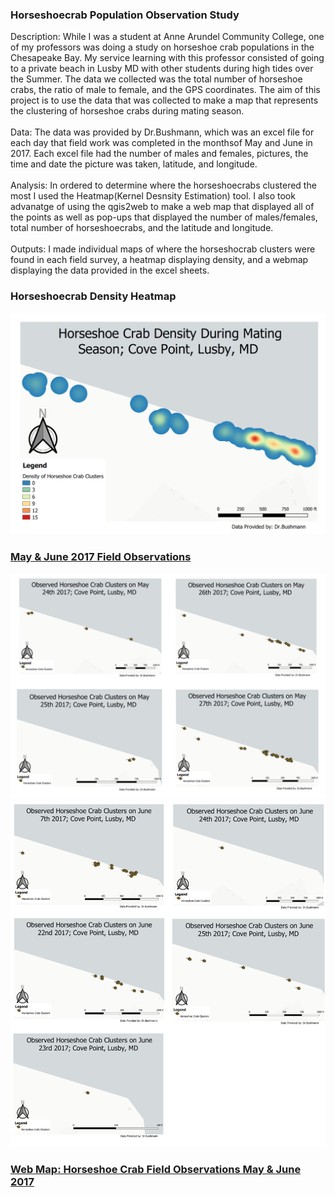 ### Horseshoecrab Population Observation Study
Description: While I was a student at Anne Arundel Community College, one of my professors was doing a study on horseshoe crab populations in the Chesapeake Bay. My service learning with this professor consisted of going to a private beach in Lusby MD with other students during high tides over the Summer. The data we collected was the total number of horseshoe crabs, the ratio of male to female, and the GPS coordinates. The aim of this project is to use the data that was collected to make a map that represents the clustering of horseshoe crabs during mating season. 
<br><br>
Data: The data was provided by Dr.Bushmann, which was an excel file for each day that field work was completed in the monthsof May and June in 2017. Each excel file had the number of males and females, pictures, the time and date the picture was taken, latitude, and longitude. 
<br><br>
Analysis: In ordered to determine where the horseshoecrabs clustered the most I used the Heatmap(Kernel Desnsity Estimation) tool. I also took advanatge of using the qgis2web to make a web map that displayed all of the points as well as pop-ups that displayed the number of males/females, total number of horseshoecrabs, and the latitude and longitude.
<br><br>
Outputs: I made individual maps of where the horseshocrab clusters were found in each field survey, a heatmap displaying density, and a webmap displaying the data provided in the excel sheets. 

### Horseshoecrab Density Heatmap
<img src="../images/CrabDensity.PNG"/>
 
### [May & June 2017 Field Observations](/Fieldwork.md)
[<img src="../images/MayCrabs.PNG"/>](/Fieldwork.md)
[<img src="../images/June Crabs.PNG"/>](/Fieldwork.md)

### [Web Map: Horseshoe Crab Field Observations May & June 2017](/NewWebMap/qgis2web_2020_04_19-15_30_31_588277)
